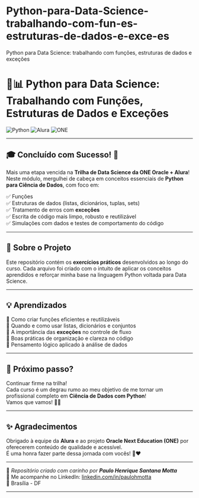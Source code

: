 # Python-para-Data-Science-trabalhando-com-fun-es-estruturas-de-dados-e-exce-es
Python para Data Science: trabalhando com funções, estruturas de dados e exceções


# 🐍📊 Python para Data Science: Trabalhando com Funções, Estruturas de Dados e Exceções

![Python](https://img.shields.io/badge/Python-3776AB?style=for-the-badge&logo=python&logoColor=white)
![Alura](https://img.shields.io/badge/Alura-0074C1?style=for-the-badge&logo=data:image/svg+xml;base64,PHN2ZyBoZWlnaHQ9IjI1cHgiIHZpZXdCb3g9IjAgMCA1NzYgNTc2IiB3aWR0aD0iMjVweCIgeG1sbnM9Imh0dHA6Ly93d3cudzMub3JnLzIwMDAvc3ZnIj48ZyBmaWxsPSIjZmZmIj48cGF0aCBkPSJNMTc1LjYgMzQ5LjhsLTY0LjgtMTMwLjJMMjM1IDM0OS44aC01OS40em00OC44LTc4LjJsLTk1LjYtMTkyLjlMMjk3IDQ1Mi44bC0zNS40IDcwLjggNDYuNi0zLjQgNzguMy0xNTYuNCAyLjYgLTQuOC05MC0xODEuNnoiLz48L2c+PC9zdmc+)
![ONE](https://img.shields.io/badge/ONE-Oracle--Next%20Education-red?style=for-the-badge&logo=oracle&logoColor=white)

---

## 🎓 Concluído com Sucesso! 🚀

Mais uma etapa vencida na **Trilha de Data Science da ONE Oracle + Alura**!  
Neste módulo, mergulhei de cabeça em conceitos essenciais de **Python para Ciência de Dados**, com foco em:

✅ Funções  
✅ Estruturas de dados (listas, dicionários, tuplas, sets)  
✅ Tratamento de erros com **exceções**  
✅ Escrita de código mais limpo, robusto e reutilizável  
✅ Simulações com dados e testes de comportamento do código

---

## 📁 Sobre o Projeto

Este repositório contém os **exercícios práticos** desenvolvidos ao longo do curso. Cada arquivo foi criado com o intuito de aplicar os conceitos aprendidos e reforçar minha base na linguagem Python voltada para Data Science.

---

## 💡 Aprendizados

🔹 Como criar funções eficientes e reutilizáveis  
🔹 Quando e como usar listas, dicionários e conjuntos  
🔹 A importância das **exceções** no controle de fluxo  
🔹 Boas práticas de organização e clareza no código  
🔹 Pensamento lógico aplicado à análise de dados

---

## 🧠 Próximo passo?

Continuar firme na trilha!  
Cada curso é um degrau rumo ao meu objetivo de me tornar um profissional completo em **Ciência de Dados com Python**!  
Vamos que vamos! 💪😎

---

## ✨ Agradecimentos

Obrigado à equipe da **Alura** e ao projeto **Oracle Next Education (ONE)** por oferecerem conteúdo de qualidade e acessível.  
É uma honra fazer parte dessa jornada com vocês! 💙❤️

---

📌 *Repositório criado com carinho por **Paulo Henrique Santana Motta***  
🔗 Me acompanhe no LinkedIn: [linkedin.com/in/paulohmotta](https://linkedin.com/in/paulohmotta)  
📍 Brasília - DF

---
